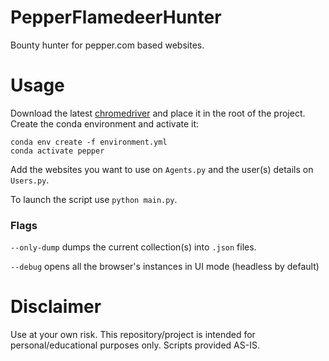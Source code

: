 # PepperFlamedeerHunter
Bounty hunter for pepper.com based websites.


# Usage
Download the latest [chromedriver](https://sites.google.com/a/chromium.org/chromedriver/downloads) and place it in the root of the project.
Create the conda environment and activate it:
```
conda env create -f environment.yml
conda activate pepper
```
Add the websites you want to use on `Agents.py` and the user(s) details on `Users.py`.

To launch the script use `python main.py`.

### Flags

`--only-dump` dumps the current collection(s) into `.json` files.

`--debug` opens all the browser's instances in UI mode (headless by default)

# Disclaimer
Use at your own risk. This repository/project is intended for personal/educational purposes only. Scripts provided AS-IS.

